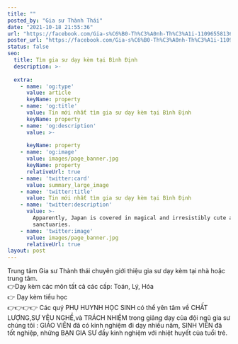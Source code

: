 ```yaml
---
title: ""
posted_by: "Gia sư Thành Thái"
date: "2021-10-18 21:55:36"
url: "https://facebook.com/Gia-s%C6%B0-Th%C3%A0nh-Th%C3%A1i-110965581367903/posts/111061221358339"
poster_url: "https://facebook.com/Gia-s%C6%B0-Th%C3%A0nh-Th%C3%A1i-110965581367903"
status: false
seo:
  title: Tìm gia sư dạy kèm tại Bình Định
  description: >-
    
  extra:
    - name: 'og:type'
      value: article
      keyName: property
    - name: 'og:title'
      value: Tin mới nhất tìm gia sư dạy kèm tại Bình Định
      keyName: property
    - name: 'og:description'
      value: >-
        
      keyName: property
    - name: 'og:image'
      value: images/page_banner.jpg
      keyName: property
      relativeUrl: true
    - name: 'twitter:card'
      value: summary_large_image
    - name: 'twitter:title'
      value: Tin mới nhất tìm gia sư dạy kèm tại Bình Định
    - name: 'twitter:description'
      value: >-
        Apparently, Japan is covered in magical and irresistibly cute animal
        sanctuaries.
    - name: 'twitter:image'
      value: images/page_banner.jpg
      relativeUrl: true
layout: post
---
```

Trung tâm Gia sư Thành thái chuyên giới thiệu gia sư dạy kèm tại nhà hoặc trung tâm.<br>👉Dạy kèm các môn tất cả các cấp: Toán, Lý, Hóa<br>👉 Dạy kèm tiểu học<br>👉👉👉👉 Các quý PHỤ HUYNH HỌC SINH có thể yên tâm về CHẤT LƯỢNG,SỰ YÊU NGHỀ,và TRÁCH NHIỆM trong giảng dạy của đội ngũ gia sư chúng tôi : GIÁO VIÊN đã có kinh nghiệm đi dạy nhiều năm, SINH VIÊN đã tốt nghiệp, những BẠN GIA SƯ đầy kinh nghiệm với nhiệt huyết của tuổi trẻ.
